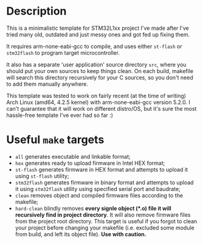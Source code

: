 # Description
This is a minimalistic template
for STM32L1xx project I've made after I've tried many old, outdated
and just messy ones and got fed up fixing them.

It requires arm-none-eabi-gcc to compile, and uses either `st-flash`
or `stm32flash` to program target microcontroller.

It also has a separate 'user application' source directory `src`,
where you should put your own sources to keep things clean. On each build,
makefile will search this directory recursively for your C sources,
so you don't need to add them manually anywhere.

This template was tested to work on fairly recent (at the time of writing)
Arch Linux (amd64, 4.2.5 kernel) with arm-none-eabi-gcc version 5.2.0. I can't guarantee
that it will work on different distro/OS, but it's sure the most hassle-free template I've ever had so far :)

# Useful `make` targets
* `all` generates executable and linkable format;
* `hex` generates ready to upload firmware in Intel HEX format;
* `st-flash` generates firmware in HEX format and attempts to upload it using `st-flash` utility;
* `stm32flash` generates firmware in binary format and attempts to upload it using `stm32flash`
utility using specified serial port and baudrate;
* `clean` removes object and compiled firmware files according to the makefile;
* `hard-clean` blindly removes **every signle object (*.o) file it will recursively find in project directory**.
It will also remove firmware files from the project root directory. This target is useful if you forgot to clean
your project before changing your makefile (i.e. excluded some module from build, and left its object file).
**Use with caution.**
